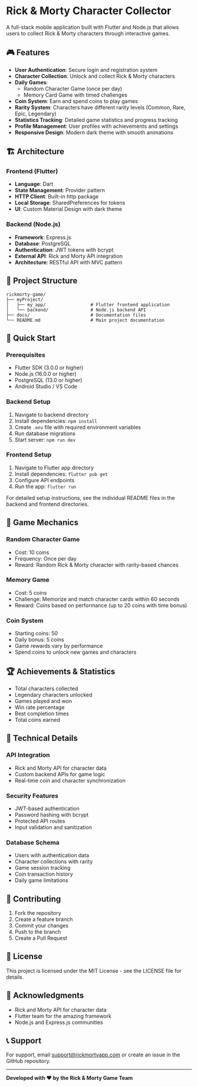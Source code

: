 # Rick & Morty Character Collector

A full-stack mobile application built with Flutter and Node.js that allows users to collect Rick & Morty characters through interactive games.

## 🎮 Features

- **User Authentication**: Secure login and registration system
- **Character Collection**: Unlock and collect Rick & Morty characters
- **Daily Games**:
  - Random Character Game (once per day)
  - Memory Card Game with timed challenges
- **Coin System**: Earn and spend coins to play games
- **Rarity System**: Characters have different rarity levels (Common, Rare, Epic, Legendary)
- **Statistics Tracking**: Detailed game statistics and progress tracking
- **Profile Management**: User profiles with achievements and settings
- **Responsive Design**: Modern dark theme with smooth animations

## 🏗️ Architecture

### Frontend (Flutter)

- **Language**: Dart
- **State Management**: Provider pattern
- **HTTP Client**: Built-in http package
- **Local Storage**: SharedPreferences for tokens
- **UI**: Custom Material Design with dark theme

### Backend (Node.js)

- **Framework**: Express.js
- **Database**: PostgreSQL
- **Authentication**: JWT tokens with bcrypt
- **External API**: Rick and Morty API integration
- **Architecture**: RESTful API with MVC pattern

## 📁 Project Structure

```
rickmorty-game/
├── myProject/
│   ├── my_app/                 # Flutter frontend application
│   └── backend/                # Node.js backend API
├── docs/                       # Documentation files
└── README.md                   # Main project documentation
```

## 🚀 Quick Start

### Prerequisites

- Flutter SDK (3.0.0 or higher)
- Node.js (16.0.0 or higher)
- PostgreSQL (13.0 or higher)
- Android Studio / VS Code

### Backend Setup

1. Navigate to backend directory
2. Install dependencies: `npm install`
3. Create `.env` file with required environment variables
4. Run database migrations
5. Start server: `npm run dev`

### Frontend Setup

1. Navigate to Flutter app directory
2. Install dependencies: `flutter pub get`
3. Configure API endpoints
4. Run the app: `flutter run`

For detailed setup instructions, see the individual README files in the backend and frontend directories.

## 🎯 Game Mechanics

### Random Character Game

- Cost: 10 coins
- Frequency: Once per day
- Reward: Random Rick & Morty character with rarity-based chances

### Memory Game

- Cost: 5 coins
- Challenge: Memorize and match character cards within 60 seconds
- Reward: Coins based on performance (up to 20 coins with time bonus)

### Coin System

- Starting coins: 50
- Daily bonus: 5 coins
- Game rewards vary by performance
- Spend coins to unlock new games and characters

## 🏆 Achievements & Statistics

- Total characters collected
- Legendary characters unlocked
- Games played and won
- Win rate percentage
- Best completion times
- Total coins earned

## 🔧 Technical Details

### API Integration

- Rick and Morty API for character data
- Custom backend APIs for game logic
- Real-time coin and character synchronization

### Security Features

- JWT-based authentication
- Password hashing with bcrypt
- Protected API routes
- Input validation and sanitization

### Database Schema

- Users with authentication data
- Character collections with rarity
- Game session tracking
- Coin transaction history
- Daily game limitations

## 🌟 Contributing

1. Fork the repository
2. Create a feature branch
3. Commit your changes
4. Push to the branch
5. Create a Pull Request

## 📄 License

This project is licensed under the MIT License - see the LICENSE file for details.

## 🤝 Acknowledgments

- Rick and Morty API for character data
- Flutter team for the amazing framework
- Node.js and Express.js communities

## 📞 Support

For support, email support@rickmortyapp.com or create an issue in the GitHub repository.

---

**Developed with ❤️ by the Rick & Morty Game Team**
